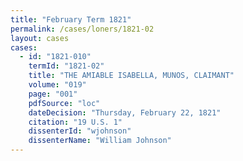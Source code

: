 ```yaml
---
title: "February Term 1821"
permalink: /cases/loners/1821-02
layout: cases
cases:
  - id: "1821-010"
    termId: "1821-02"
    title: "THE AMIABLE ISABELLA, MUNOS, CLAIMANT"
    volume: "019"
    page: "001"
    pdfSource: "loc"
    dateDecision: "Thursday, February 22, 1821"
    citation: "19 U.S. 1"
    dissenterId: "wjohnson"
    dissenterName: "William Johnson"
---
```

